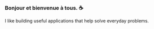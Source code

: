 ### Bonjour et bienvenue à tous. ☕

I like building useful applications that help solve everyday problems.

